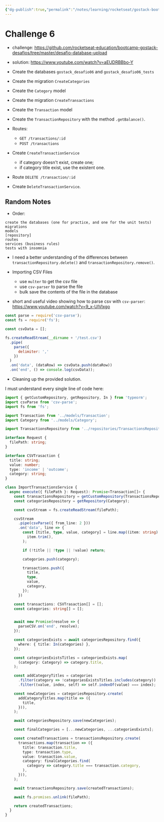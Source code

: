 ```yaml
---
{"dg-publish":true,"permalink":"/notes/learning/rocketseat/gostack-bootcamp/level-02/03-backend-challenge/","dgHomeLink":true,"dgPassFrontmatter":false}
---
```


# Challenge 6

- challenge: <https://github.com/rocketseat-education/bootcamp-gostack-desafios/tree/master/desafio-database-upload>
- solution: <https://www.youtube.com/watch?v=aEUDRBBbo-Y>


- Create the databases `gostack_desafio06` and `gostack_desafio06_tests`
- Create the migration `CreateCategories`
- Create the `Category` model
- Create the migration `CreateTransactions`
- Create the `Transaction` model
- Create the `TransactionRepository` with the method `.getBalance()`.
- Routes:
  - `GET /transactions/:id`
  - `POST /transactions`
- Create `CreateTransactionService`
  - if category doesn't exist, create one;
  - if category title exist, use the existent one.
- Route `DELETE /transaction/:id`
- Create `DeleteTransactionService`.

## Random Notes

- Order:
```
create the databases (one for practice, and one for the unit tests)
migrations
models
[repository]
routes
services (business rules)
tests with insomnia
```

- I need a better understanding of the differences between `transactionRepository.delete()` and `transactionRepository.remove()`.

- Importing CSV Files
  - use `multer` to get the csv file
  - use `csv-parser` to parse the file
  - bulk save the contents of the file in the database

- short and useful video showing how to parse csv with `csv-parser`: <https://www.youtube.com/watch?v=9_x-UIVlxgo>
```js
const parse = require('csv-parse');
const fs = require('fs');

const csvData = [];

fs.createReadStream(__dirname + '/test.csv')
  .pipe(
    parse({
      delimiter: ','
    })
  )
  .on('data', (dataRow) => csvData.push(dataRow))
  .on('end', () => console.log(csvData));
```

- Cleaning up the provided solution.



I must understand every single line of code here:
```ts
import { getCustomRepository, getRepository, In } from 'typeorm';
import csvParse from 'csv-parse';
import fs from 'fs';

import Transaction from '../models/Transaction';
import Category from '../models/Category';

import TransactionsRepository from '../repositories/TransactionsRepository';

interface Request {
  filePath: string;
}

interface CSVTrasaction {
  title: string;
  value: number;
  type: 'income' | 'outcome';
  category: string;
}

class ImportTransactionsService {
  async execute({ filePath }: Request): Promise<Transaction[]> {
    const transactionsRepository = getCustomRepository(TransactionsRepository);
    const categoriesRepository = getRepository(Category);

    const csvStream = fs.createReadStream(filePath);

    csvStream
      .pipe(csvParse({ from_line: 2 }))
      .on('data', line => {
        const [title, type, value, category] = line.map((item: string) =>
          item.trim(),
        );

        if (!title || !type || !value) return;

        categories.push(category);

        transactions.push({
          title,
          type,
          value,
          category,
        });
      })

    const transactions: CSVTrasaction[] = [];
    const categories: string[] = [];


    await new Promise(resolve => {
      parseCSV.on('end', resolve);
    });

    const categoriesExists = await categoriesRepository.find({
      where: { title: In(categories) },
    });

    const categoriesExistsTitles = categoriesExists.map(
      (category: Category) => category.title,
    );

    const addCategoryTitles = categories
      .filter(category => !categoriesExistsTitles.includes(category))
      .filter((value, index, self) => self.indexOf(value) === index);

    const newCategories = categoriesRepository.create(
      addCategoryTitles.map(title => ({
        title,
      })),
    );

    await categoriesRepository.save(newCategories);

    const finalCategories = [...newCategories, ...categoriesExists];

    const createdTransactions = transactionsRepository.create(
      transactions.map(transaction => ({
        title: transaction.title,
        type: transaction.type,
        value: transaction.value,
        category: finalCategories.find(
          category => category.title === transaction.category,
        ),
      })),
    );

    await transactionsRepository.save(createdTransactions);

    await fs.promises.unlink(filePath);

    return createdTransactions;
  }
}
```
